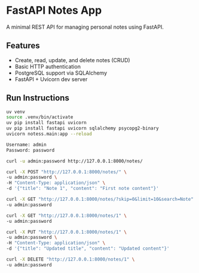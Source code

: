 # FastAPI Notes App

A minimal REST API for managing personal notes using FastAPI.

## Features

- Create, read, update, and delete notes (CRUD)
- Basic HTTP authentication
- PostgreSQL support via SQLAlchemy
- FastAPI + Uvicorn dev server

## Run Instructions

```bash
uv venv
source .venv/bin/activate
uv pip install fastapi uvicorn
uv pip install fastapi uvicorn sqlalchemy psycopg2-binary
uvicorn notess.main:app --reload

Username: admin
Password: password

curl -u admin:password http://127.0.0.1:8000/notes/

curl -X POST "http://127.0.0.1:8000/notes/" \
-u admin:password \
-H "Content-Type: application/json" \
-d '{"title": "Note 1", "content": "First note content"}'

curl -X GET "http://127.0.0.1:8000/notes/?skip=0&limit=10&search=Note" \
-u admin:password

curl -X GET "http://127.0.0.1:8000/notes/1" \
-u admin:password

curl -X PUT "http://127.0.0.1:8000/notes/1" \
-u admin:password \
-H "Content-Type: application/json" \
-d '{"title": "Updated title", "content": "Updated content"}'

curl -X DELETE "http://127.0.0.1:8000/notes/1" \
-u admin:password

